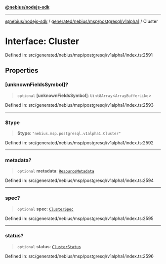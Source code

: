 [**@nebius/nodejs-sdk**](../../../../../../README.md)

---

[@nebius/nodejs-sdk](../../../../../../README.md) / [generated/nebius/msp/postgresql/v1alpha1](../README.md) / Cluster

# Interface: Cluster

Defined in: src/generated/nebius/msp/postgresql/v1alpha1/index.ts:2591

## Properties

### \[unknownFieldsSymbol\]?

> `optional` **\[unknownFieldsSymbol\]**: `Uint8Array`\<`ArrayBufferLike`\>

Defined in: src/generated/nebius/msp/postgresql/v1alpha1/index.ts:2593

---

### $type

> **$type**: `"nebius.msp.postgresql.v1alpha1.Cluster"`

Defined in: src/generated/nebius/msp/postgresql/v1alpha1/index.ts:2592

---

### metadata?

> `optional` **metadata**: [`ResourceMetadata`](../../../../common/v1/interfaces/ResourceMetadata.md)

Defined in: src/generated/nebius/msp/postgresql/v1alpha1/index.ts:2594

---

### spec?

> `optional` **spec**: [`ClusterSpec`](ClusterSpec.md)

Defined in: src/generated/nebius/msp/postgresql/v1alpha1/index.ts:2595

---

### status?

> `optional` **status**: [`ClusterStatus`](ClusterStatus.md)

Defined in: src/generated/nebius/msp/postgresql/v1alpha1/index.ts:2596
